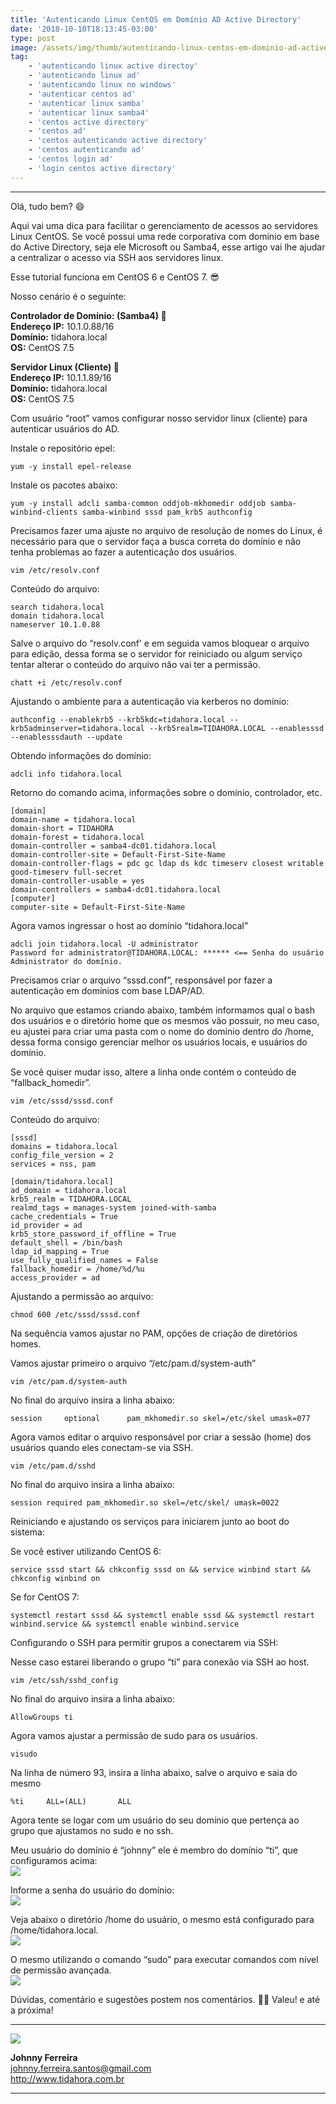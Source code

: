 ```yaml
---
title: 'Autenticando Linux CentOS em Domínio AD Active Directory'
date: '2018-10-10T18:13:45-03:00'
type: post
image: /assets/img/thumb/autenticando-linux-centos-em-dominio-ad-active-directory.png
tag:
    - 'autenticando linux active directoy'
    - 'autenticando linux ad'
    - 'autenticando linux no windows'
    - 'autenticar centos ad'
    - 'autenticar linux samba'
    - 'autenticar linux samba4'
    - 'centos active directory'
    - 'centos ad'
    - 'centos autenticando active directory'
    - 'centos autenticando ad'
    - 'centos login ad'
    - 'login centos active directory'
---
```


- - - - - -

Olá, tudo bem? 😄

Aqui vai uma dica para facilitar o gerenciamento de acessos ao servidores Linux CentOS. Se você possui uma rede corporativa com domínio em base do Active Directory, seja ele Microsoft ou Samba4, esse artigo vai lhe ajudar a centralizar o acesso via SSH aos servidores linux.

Esse tutorial funciona em CentOS 6 e CentOS 7. 😎

Nosso cenário é o seguinte:

**Controlador de Domínio: (Samba4) 🐧**  
**Endereço IP:** 10.1.0.88/16  
**Domínio:** tidahora.local  
**OS:** CentOS 7.5

**Servidor Linux (Cliente) 🐧**  
**Endereço IP:** 10.1.1.89/16  
**Domínio:** tidahora.local  
**OS:** CentOS 7.5

Com usuário “root” vamos configurar nosso servidor linux (cliente) para autenticar usuários do AD.

Instale o repositório epel:

```
yum -y install epel-release
```

Instale os pacotes abaixo:

```
yum -y install adcli samba-common oddjob-mkhomedir oddjob samba-winbind-clients samba-winbind sssd pam_krb5 authconfig
```

Precisamos fazer uma ajuste no arquivo de resolução de nomes do Linux, é necessário para que o servidor faça a busca correta do domínio e não tenha problemas ao fazer a autenticação dos usuários.

```
vim /etc/resolv.conf
```

Conteúdo do arquivo:

```
search tidahora.local
domain tidahora.local
nameserver 10.1.0.88
```

Salve o arquivo do “resolv.conf’ e em seguida vamos bloquear o arquivo para edição, dessa forma se o servidor for reiniciado ou algum serviço tentar alterar o conteúdo do arquivo não vai ter a permissão.

```
chatt +i /etc/resolv.conf
```

Ajustando o ambiente para a autenticação via kerberos no domínio:

```
authconfig --enablekrb5 --krb5kdc=tidahora.local --krb5adminserver=tidahora.local --krb5realm=TIDAHORA.LOCAL --enablesssd --enablesssdauth --update
```

Obtendo informações do domínio:

```
adcli info tidahora.local
```

Retorno do comando acima, informações sobre o domínio, controlador, etc.

```
[domain]
domain-name = tidahora.local
domain-short = TIDAHORA
domain-forest = tidahora.local
domain-controller = samba4-dc01.tidahora.local
domain-controller-site = Default-First-Site-Name
domain-controller-flags = pdc gc ldap ds kdc timeserv closest writable good-timeserv full-secret
domain-controller-usable = yes
domain-controllers = samba4-dc01.tidahora.local
[computer]
computer-site = Default-First-Site-Name
```

Agora vamos ingressar o host ao domínio “tidahora.local”

```
adcli join tidahora.local -U administrator
Password for administrator@TIDAHORA.LOCAL: ****** <== Senha do usuário Administrator do domínio.
```

Precisamos criar o arquivo “sssd.conf”, responsável por fazer a autenticação em domínios com base LDAP/AD.

No arquivo que estamos criando abaixo, também informamos qual o bash dos usuários e o diretório home que os mesmos vão possuir, no meu caso, eu ajustei para criar uma pasta com o nome do domínio dentro do /home, dessa forma consigo gerenciar melhor os usuários locais, e usuários do domínio.

Se você quiser mudar isso, altere a linha onde contém o conteúdo de “fallback\_homedir”.

```
vim /etc/sssd/sssd.conf
```

Conteúdo do arquivo:

```
[sssd]
domains = tidahora.local
config_file_version = 2
services = nss, pam

[domain/tidahora.local]
ad_domain = tidahora.local
krb5_realm = TIDAHORA.LOCAL
realmd_tags = manages-system joined-with-samba
cache_credentials = True
id_provider = ad
krb5_store_password_if_offline = True
default_shell = /bin/bash
ldap_id_mapping = True
use_fully_qualified_names = False
fallback_homedir = /home/%d/%u
access_provider = ad
```

Ajustando a permissão ao arquivo:

```
chmod 600 /etc/sssd/sssd.conf
```

Na sequência vamos ajustar no PAM, opções de criação de diretórios homes.

Vamos ajustar primeiro o arquivo “/etc/pam.d/system-auth”

```
vim /etc/pam.d/system-auth
```

No final do arquivo insira a linha abaixo:

```
session     optional      pam_mkhomedir.so skel=/etc/skel umask=077
```

Agora vamos editar o arquivo responsável por criar a sessão (home) dos usuários quando eles conectam-se via SSH.

```
vim /etc/pam.d/sshd
```

No final do arquivo insira a linha abaixo:

```
session required pam_mkhomedir.so skel=/etc/skel/ umask=0022
```

Reiniciando e ajustando os serviços para iniciarem junto ao boot do sistema:

Se você estiver utilizando CentOS 6:

```
service sssd start && chkconfig sssd on && service winbind start && chkconfig winbind on
```

Se for CentOS 7:

```
systemctl restart sssd && systemctl enable sssd && systemctl restart winbind.service && systemctl enable winbind.service
```

Configurando o SSH para permitir grupos a conectarem via SSH:

Nesse caso estarei liberando o grupo “ti” para conexão via SSH ao host.

```
vim /etc/ssh/sshd_config
```

No final do arquivo insira a linha abaixo:

```
AllowGroups ti
```

Agora vamos ajustar a permissão de sudo para os usuários.

```
visudo
```

Na linha de número 93, insira a linha abaixo, salve o arquivo e saia do mesmo

```
%ti     ALL=(ALL)       ALL
```

Agora tente se logar com um usuário do seu domínio que pertença ao grupo que ajustamos no sudo e no ssh.

Meu usuário do domínio é “johnny” ele é membro do domínio “ti”, que configuramos acima:  
[![](/site/assets/img/uploads/2018/10/1.png)](/site/assets/img/uploads/2018/10/1.png)

Informe a senha do usuário do domínio:  
[![](/site/assets/img/uploads/2018/10/2.png)](/site/assets/img/uploads/2018/10/2.png)

Veja abaixo o diretório /home do usuário, o mesmo está configurado para /home/tidahora.local.  
[![](/site/assets/img/uploads/2018/10/3.png)](/site/assets/img/uploads/2018/10/3.png)

O mesmo utilizando o comando “sudo” para executar comandos com nível de permissão avançada.  
[![](/site/assets/img/uploads/2018/10/5.png)](/site/assets/img/uploads/2018/10/5.png)


Dúvidas, comentário e sugestões postem nos comentários.
👋🏼 Valeu! e até a próxima!  

- - - - - -

![](/site/assets/img/uploads/2017/11/foto-perfil-redondo-johnny.png)  

**Johnny Ferreira**  
<johnny.ferreira.santos@gmail.com>  
<http://www.tidahora.com.br>

- - - - - -